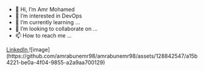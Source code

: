 - 👋 Hi, I’m Amr Mohamed 
- 👀 I’m interested in DevOps
- 🌱 I’m currently learning ...
- 💞️ I’m looking to collaborate on ...
- 📫 How to reach me ...
<link rel="stylesheet" href="https://cdnjs.cloudflare.com/ajax/libs/font-awesome/5.15.3/css/all.min.css">
<a href="https://www.linkedin.com/in/amr-abunemr/">
  <i class="fab fa-linkedin fa-2x"></i> LinkedIn
</a>
![image](https://github.com/amrabunemr98/amrabunemr98/assets/128842547/a15b4221-be0a-4f04-9855-a2a9aa700129)


<!---
amrabunemr98/amrabunemr98 is a ✨ special ✨ repository because its `README.md` (this file) appears on your GitHub profile.
You can click the Preview link to take a look at your changes.
--->
